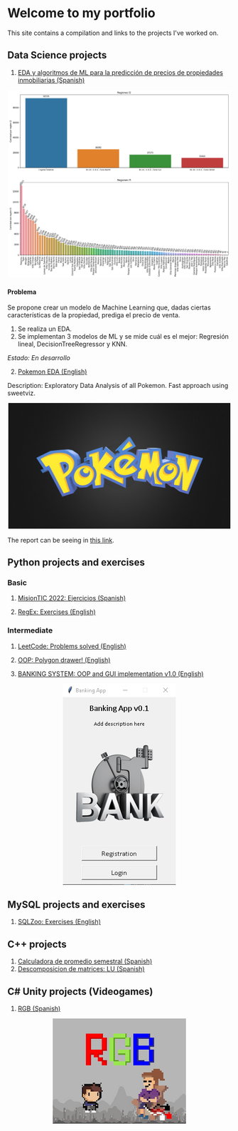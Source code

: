 # Welcome to my portfolio

This site contains a compilation and links to the projects I've worked on.


## Data Science projects
1. [EDA y algoritmos de ML para la predicción de precios de propiedades inmobiliarias (Spanish)](https://github.com/DiegoGuisasola/data-science/tree/main/properati/argentina)

<p align="center">
  <img src="/images/cantidad_por_regiones.png" alt="drawing" width="500"/>
</p>

#### Problema
Se propone crear un modelo de Machine Learning que, dadas ciertas características de la propiedad, prediga el precio de venta.

1. Se realiza un EDA.
2. Se implementan 3 modelos de ML y se mide cuál es el mejor: Regresión lineal, DecisionTreeRegressor y KNN.

*Estado: En desarrollo*


2. [Pokemon EDA (English)](https://github.com/DiegoGuisasola/pokemon)

Description: Exploratory Data Analysis of all Pokemon. Fast approach using sweetviz.

<p align="center">
  <img src="/images/pokemon.jpeg" alt="drawing" width="500"/>
</p>

The report can be seeing in [this link](https://raw.githack.com/DiegoGuisasola/pokemon/main/analyze.html).

## Python projects and exercises

### Basic

1. [MisionTIC 2022: Ejercicios (Spanish)](https://github.com/DiegoGuisasola/python_practice_basic_1/tree/master/mintic)

2. [RegEx: Exercises (English)](https://github.com/DiegoGuisasola/python_practice_basic_1/tree/master/re)

### Intermediate

1. [LeetCode: Problems solved (English)](https://github.com/DiegoGuisasola/python_practice_basic_1/tree/master/leetcode)

2. [OOP: Polygon drawer! (English)](https://github.com/DiegoGuisasola/polygon-drawer)

3. [BANKING SYSTEM: OOP and GUI implementation v1.0 (English)](https://github.com/DiegoGuisasola/bank_app)

<p align="center">
  <img src="/images/bank.png" alt="drawing"/>
</p>

## MySQL projects and exercises

1. [SQLZoo: Exercises (English)](https://github.com/DiegoGuisasola/sql_practice)

## C++ projects

1. [Calculadora de promedio semestral (Spanish)](https://github.com/DiegoGuisasola/cpp_practice/tree/main/calculadora_promedio_semestral)
2. [Descomposicion de matrices: LU (Spanish)](https://github.com/DiegoGuisasola/cpp_practice/tree/main/matrix_decomposition)

## C# Unity projects (Videogames)

1. [RGB (Spanish)](https://nexocol.itch.io/rgb)

<p align="center">
  <img src="/images/rgb.png" />
</p>
